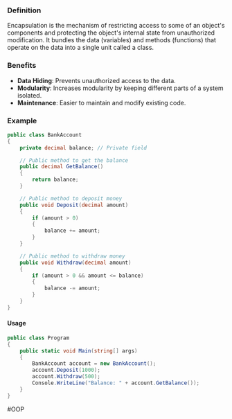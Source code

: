 
### Definition

Encapsulation is the mechanism of restricting access to some of an object's components and protecting the object's internal state from unauthorized modification. It bundles the data (variables) and methods (functions) that operate on the data into a single unit called a class.

### Benefits

- **Data Hiding**: Prevents unauthorized access to the data.
- **Modularity**: Increases modularity by keeping different parts of a system isolated.
- **Maintenance**: Easier to maintain and modify existing code.

### Example

```csharp
public class BankAccount
{
    private decimal balance; // Private field

    // Public method to get the balance
    public decimal GetBalance()
    {
        return balance;
    }

    // Public method to deposit money
    public void Deposit(decimal amount)
    {
        if (amount > 0)
        {
            balance += amount;
        }
    }

    // Public method to withdraw money
    public void Withdraw(decimal amount)
    {
        if (amount > 0 && amount <= balance)
        {
            balance -= amount;
        }
    }
}
```

#### Usage

```csharp
public class Program
{
    public static void Main(string[] args)
    {
        BankAccount account = new BankAccount();
        account.Deposit(1000);
        account.Withdraw(500);
        Console.WriteLine("Balance: " + account.GetBalance());
    }
}
```
#OOP 